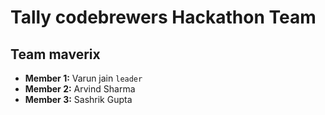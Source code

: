 # Tally codebrewers Hackathon Team

## Team maverix

* **Member 1:** Varun jain `leader`
* **Member 2:** Arvind Sharma
* **Member 3:** Sashrik Gupta